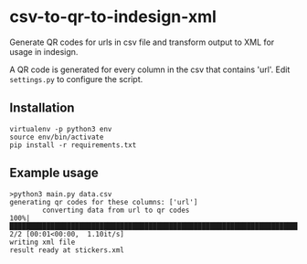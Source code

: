 # csv-to-qr-to-indesign-xml
Generate QR codes for urls in csv file and transform output to XML for usage in indesign.

A QR code is generated for every column in the csv that contains 'url'. Edit `settings.py` to configure the script.

## Installation

```
virtualenv -p python3 env
source env/bin/activate
pip install -r requirements.txt
```

## Example usage

```
>python3 main.py data.csv
generating qr codes for these columns: ['url']
        converting data from url to qr codes
100%|██████████████████████████████████████████████████████████████████████████████████████████████████| 2/2 [00:01<00:00,  1.10it/s]
writing xml file
result ready at stickers.xml
```
